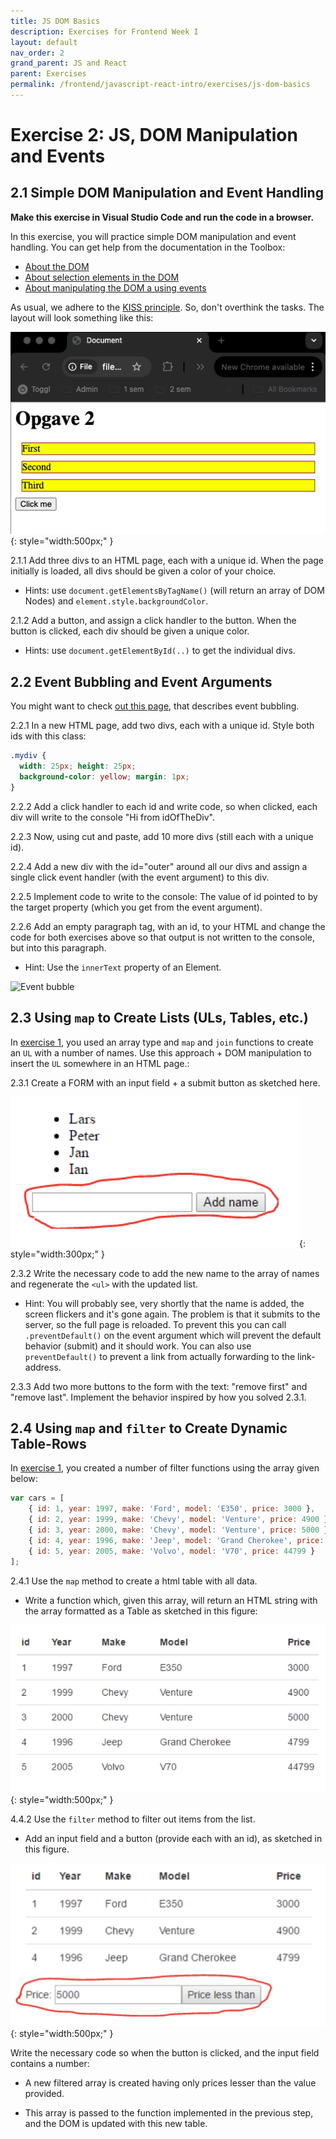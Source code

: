 ```yaml
---
title: JS DOM Basics
description: Exercises for Frontend Week I
layout: default
nav_order: 2
grand_parent: JS and React
parent: Exercises
permalink: /frontend/javascript-react-intro/exercises/js-dom-basics
---
```


# Exercise 2: JS, DOM Manipulation and Events

## 2.1 Simple DOM Manipulation and Event Handling

**Make this exercise in Visual Studio Code and run the code in a browser.**

In this exercise, you will practice simple DOM manipulation and event handling. You can get help from the documentation in the Toolbox:

- [About the DOM](../../../toolbox/javascript/dom.md)
- [About selection elements in the DOM](../../../toolbox/javascript/dom_selection.md)
- [About manipulating the DOM a using events](../../../toolbox/javascript/dom_manipulation.md)

As usual, we adhere to the [KISS principle](https://en.wikipedia.org/wiki/KISS_principle). So, don't overthink the tasks. The layout will look something like this:

![Demo](./images/opgave2.png){: style="width:500px;" }

2.1.1 Add three divs to an HTML page, each with a unique id. When the page initially is loaded, all divs should be given a color of your choice.

- Hints: use `document.getElementsByTagName()` (will return an array of DOM Nodes) and `element.style.backgroundColor`.

2.1.2 Add a button, and assign a click handler to the button. When the button is clicked, each div should be given a unique color.

- Hints: use `document.getElementById(..)` to get the individual divs.

## 2.2 Event Bubbling and Event Arguments

You might want to check [out this page](https://javascript.info/bubbling-and-capturing), that describes event bubbling.

2.2.1 In a new HTML page, add two divs, each with a unique id. Style both ids with this class:

```css
.mydiv { 
  width: 25px; height: 25px;
  background-color: yellow; margin: 1px; 
}
```

2.2.2 Add a click handler to each id and write code, so when clicked, each div will write to the console "Hi from idOfTheDiv".

2.2.3 Now, using cut and paste, add 10 more divs (still each with a unique id).

2.2.4 Add a new div with the id="outer" around all our divs and assign a single click event handler (with the event argument) to this div.

2.2.5 Implement code to write to the console: The value of id pointed to by the target property (which you get from the event argument).

2.2.6 Add an empty paragraph tag, with an id, to your HTML and change the code for both exercises above so that output is not written to the console, but into this paragraph.

- Hint: Use the `innerText` property of an Element.

![Event bubble](./images/eventbubble.png)

## 2.3 Using `map` to Create Lists (ULs, Tables, etc.)

In [exercise 1](./js_basics.md), you used an array type and `map` and `join` functions to create an `UL` with a number of names. Use this approach + DOM manipulation to insert the `UL` somewhere in an HTML page.:

2.3.1 Create a FORM with an input field + a submit button as sketched here.  

![Add name button](./images/add_name_button.png){: style="width:300px;" }

 2.3.2 Write the necessary code to add the new name to the array of names and regenerate the `<ul>` with the updated list.

- Hint: You will probably see, very shortly that the name is added, the screen flickers and it's gone again. The problem is that it submits to the server, so the full page is reloaded. To prevent this you can call `.preventDefault()` on the event argument which will prevent the default behavior (submit) and it should work. You can also use `preventDefault()` to prevent a link from actually forwarding to the link-address.

2.3.3 Add two more buttons to the form with the text: "remove first" and "remove last". Implement the behavior inspired by how you solved 2.3.1.

## 2.4 Using `map` and `filter` to Create Dynamic Table-Rows

In [exercise 1](./js_basics.md), you created a number of filter functions using the array given below:

```javascript
var cars = [
    { id: 1, year: 1997, make: 'Ford', model: 'E350', price: 3000 },
    { id: 2, year: 1999, make: 'Chevy', model: 'Venture', price: 4900 },
    { id: 3, year: 2000, make: 'Chevy', model: 'Venture', price: 5000 },
    { id: 4, year: 1996, make: 'Jeep', model: 'Grand Cherokee', price: 4799 },
    { id: 5, year: 2005, make: 'Volvo', model: 'V70', price: 44799 }
];
```

2.4.1 Use the `map` method to create a html table with all data.

- Write a function which, given this array, will return an HTML string with the array formatted as a Table as sketched in this figure:

![Table](./images/table.png){: style="width:500px;" }

4.4.2 Use the `filter` method to filter out items from the list.

- Add an input field and a button (provide each with an id), as sketched in this figure.

![Add name button](./images/dom_filter_cars.png){: style="width:500px;" }

Write the necessary code so when the button is clicked, and the input field contains a number:

- A new filtered array is created having only prices lesser than the value provided.

- This array is passed to the function implemented in the previous step, and the DOM is updated with this new table.
